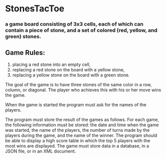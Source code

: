 # StonesTacToe
### a game board consisting of 3x3 cells, each of which can contain a piece of stone, and a set of colored (red, yellow, and green) stones. 

## Game Rules:
 1. placing a red stone into an empty cell,
 2. replacing a red stone on the board with a yellow stone,
 3. replacing a yellow stone on the board with a green stone.

The goal of the game is to have three stones of the same color in a row, column, or diagonal. The player who achieves this with his or her move wins the game.

When the game is started the program must ask for the names of the players.

The program must store the result of the games as follows. For each game, the following information must be stored: the date and time when the game was started, the name of the players, the number of turns made by the players during the game, and the name of the winner. The program should be able to display a high score table in which the top 5 players with the most wins are displayed. The game must store data in a database, in a JSON file, or in an XML document.
